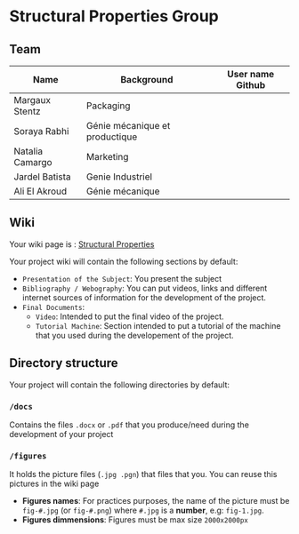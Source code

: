# Structural Properties Group

## Team

| Name            | Background                    | User name Github |
|-----------------|-------------------------------|------------------|
| Margaux Stentz  | Packaging                     |                  |
| Soraya Rabhi    | Génie mécanique et productique|                  |
| Natalia Camargo | Marketing                     |                  |
| Jardel Batista  | Genie Industriel              |                  |
| Ali El Akroud   | Génie mécanique               |                  |

## Wiki
Your wiki page is : [Structural Properties](https://github.com/LF2L/Functional-Material-Design/wiki/Structural-Properties)

Your project wiki will contain the following sections by default:

- `Presentation of the Subject`: You present the subject
- `Bibliography / Webography`: You can put videos, links and different internet sources of information for the development of the project.
- `Final Documents`: 
  - `Video`: Intended to put the final video of the project.
  - `Tutorial Machine`: Section intended to put a tutorial of the machine that you used during the developement of the project.



## Directory structure
Your project will contain the following directories by default:

### `/docs`
Contains the files  `.docx` or `.pdf` that you produce/need during the development of your project 

### `/figures`
It holds the picture files (`.jpg .pgn`) that files that you. You can reuse this pictures in the wiki page

- **Figures names**: For practices purposes, the name of the picture must be `fig-#.jpg` (or `fig-#.png`)  where `#.jpg` is a **number**, e.g: `fig-1.jpg`.
- **Figures dimmensions**: Figures must be max size `2000x2000px` 



